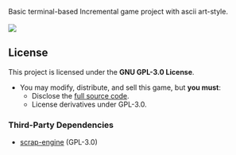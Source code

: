 Basic terminal-based Incremental game project with ascii art-style. 
<br><br>
<img src = "https://github.com/Roxicaro/Mining_Incremental/blob/main/PrintScreens/Print02.png"></img>

## License
This project is licensed under the **GNU GPL-3.0 License**.  
- You may modify, distribute, and sell this game, but **you must**:  
  - Disclose the [full source code](https://github.com/Roxicaro/mining_incremental).  
  - License derivatives under GPL-3.0.  

### Third-Party Dependencies
- [scrap-engine](https://github.com/lxgr-linux/scrap-engine) (GPL-3.0)  
